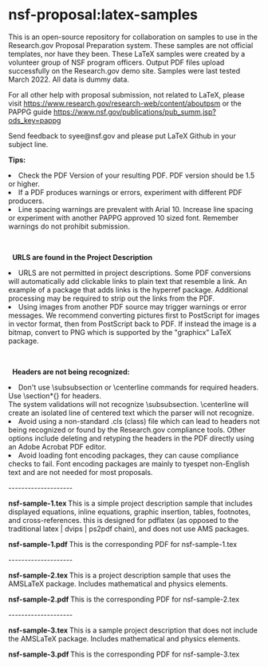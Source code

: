 # nsf-proposal:latex-samples
This is an open-source repository for collaboration on samples to use in the Research.gov Proposal Preparation system.  These samples are not official templates, nor have they been.  These LaTeX samples were created by a volunteer group of NSF program officers.  Output PDF files upload successfully on the Research.gov demo site. Samples were last tested March 2022. All data is dummy data. 

For all other help with proposal submission, not related to LaTeX, please visit https://www.research.gov/research-web/content/aboutpsm or the PAPPG guide https://www.nsf.gov/publications/pub_summ.jsp?ods_key=pappg
<P>
  Send feedback to syee@nsf.gov and please put LaTeX Github in your subject line.

<b>Tips:  </b>
<li>Check the PDF Version of your resulting PDF. PDF version should be 1.5 or higher. </li>

<li>If a PDF produces warnings or errors, experiment with different PDF producers.</li>
<li>Line spacing warnings are prevalent with Arial 10. Increase line spacing or experiment with another PAPPG approved 10 sized font. Remember warnings do not prohibit submission.  </li>
<P>&nbsp;<P>&nbsp;
<b>URLS are found in the Project Description</b>

<li>URLS are not permitted in project descriptions. Some PDF conversions will automatically add clickable links to plain text that resemble a link. An example of a package that adds links is the hyperref package. Additional processing may be required to strip out the links from the PDF.</li>
 <li>  Using images from another PDF source may trigger warnings or error messages.  We recommend converting pictures first to PostScript for images in vector format, then from PostScript back to PDF.  If instead the image is a bitmap, convert to PNG which is supported by the "graphicx" LaTeX package.
 </li>
<P>&nbsp;<P>&nbsp;
<b>Headers are not being recognized:</b>
<li>Don't use \subsubsection or \centerline commands for required headers. Use  \section*{} for headers. <BR>The system validations will not recognize \subsubsection.  \centerline will create an isolated line of centered text which the parser will not recognize.  </li>
<li>Avoid using a non-standard .cls (class) file which can lead to headers not being recognized or found by the Research.gov compliance tools.  Other options include deleting and retyping the headers in the PDF directly using an Adobe Acrobat PDF editor. 
  </li>
  <li> Avoid loading font encoding packages, they can cause compliance checks to fail. Font encoding packages are mainly to tyespet non-English text and are not needed for most proposals. 
  </li>
 
  
<P><P>--------------------
  <P>
<P><B>nsf-sample-1.tex </b>This is a simple project description sample that includes displayed equations, inline equations, graphic insertion, tables, footnotes, and cross-references. this is designed for pdflatex (as opposed to the traditional latex | dvips | ps2pdf chain), and does not use AMS packages. 
<P>
  <B>nsf-sample-1.pdf </B>This is the corresponding PDF for nsf-sample-1.tex
<P>--------------------
  <P>
<B>nsf-sample-2.tex </b> This is a project description sample that uses the AMSLaTeX package. Includes mathematical and physics elements.
  <P>
  <B>nsf-sample-2.pdf </B>This is the corresponding PDF for nsf-sample-2.tex
<P>--------------------
  <P>
<B>nsf-sample-3.tex </b>  This is a sample project description that does not include the AMSLaTeX package. Includes mathematical and physics elements.
    <P>
  <B>nsf-sample-3.pdf </B>This is the corresponding PDF for nsf-sample-3.tex
